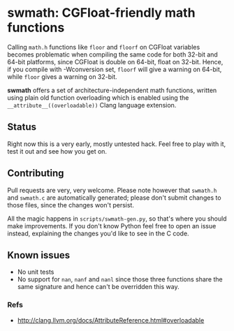 # swmath: CGFloat-friendly math functions

Calling `math.h` functions like `floor` and `floorf` on CGFloat variables becomes problematic when compiling the same code for both 32-bit and  64-bit platforms, since CGFloat is double on 64-bit, float on 32-bit.  Hence, if you compile with -Wconversion set, `floorf` will give a warning  on 64-bit, while `floor` gives a warning on 32-bit.

**swmath** offers a set of architecture-independent math functions, written using plain old function overloading which is enabled using the `__attribute__((overloadable))` Clang language extension.

## Status

Right now this is a very early, mostly untested hack. Feel free to play with it, test it out and see how you get on. 

## Contributing

Pull requests are very, very welcome. Please note however that `swmath.h` and `swmath.c` are automatically generated; please don't submit changes to those files, since the changes won't persist.

All the magic happens in `scripts/swmath-gen.py`, so that's where you should make improvements. If you don't know Python feel free to open an issue instead, explaining the changes you'd like to see in the C code.

## Known issues

* No unit tests
* No support for `nan`, `nanf` and `nanl` since those three functions share the same signature and hence can't be overridden this way.

### Refs
 
* http://clang.llvm.org/docs/AttributeReference.html#overloadable
